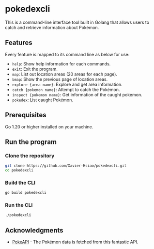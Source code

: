 # pokedexcli
This is a command-line interface tool built in Golang that allows users to catch and retrieve information about Pokémon.

## Features
Every feature is mapped to its command line as below for use:
- `help`: Show help information for each commands.
- `exit`: Exit the program.
- `map`: List out location areas (20 areas for each page).
- `bmap`: Show the previous page of location areas.
- `explore {area name}`: Explore and get area information.
- `catch {pokemon name}`: Attempt to catch the Pokémon.
- `inspect {pokemon name}`: Get information of the caught pokemon.
- `pokedex`: List caught Pokémon.

## Prerequisites
Go 1.20 or higher installed on your machine.

## Run the program

### Clone the repository
```bash
git clone https://github.com/Xavier-Hsiao/pokedexcli.git
cd pokedexcli
```

### Build the CLI
```bash
go build pokedexcli
```

### Run the CLI
```bash
./pokedexcli
```

## Acknowledgments
- [PokeAPI](https://pokeapi.co/) - The Pokémon data is fetched from this fantastic API.